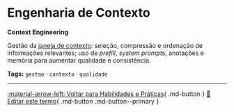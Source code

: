 # Engenharia de Contexto

**Context Engineering**

Gestão da [janela de contexto](../ia-generativa/janela-de-contexto.md): seleção, compressão e ordenação de informações relevantes; uso de *prefill*, *system prompts*, anotações e memória para aumentar qualidade e consistência.


**Tags:** `gestao` · `contexto` · `qualidade`

---

[:material-arrow-left: Voltar para Habilidades e Práticas](index.md){ .md-button }
[📝 Editar este termo](https://github.com/seu-usuario/glossario-ia/edit/main/glossario.yaml){ .md-button .md-button--primary }
